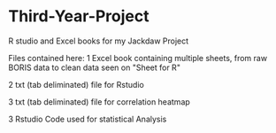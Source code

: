 # Third-Year-Project
R studio and Excel books for my Jackdaw Project

Files contained here:
1
Excel book containing multiple sheets, from raw BORIS data to clean data seen on "Sheet for R"

2
txt (tab deliminated) file for Rstudio

3
txt (tab deliminated) file for correlation heatmap

3
Rstudio Code used for statistical Analysis
